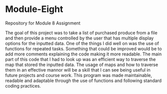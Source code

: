 # Module-Eight
Repository for Module 8 Assignment

  The goal of this project was to take a list of purchased produce from a file and then provide a menu controlled by the user that has multiple display options for the inputted data. One of the things I did well on was the use of functions for repeated tasks. Something that could be improved would be to add more comments explaining the code making it more readable. The main part of this code that I had to look up was an efficient way to traverse the map that stored the inputted data. The usage of maps and how to traverse them in an effective mannor will be a skill that I can see being useful in future projects and course work. This program was made maintainable, readable and adaptable through the use of functions and following standard coding practices.

